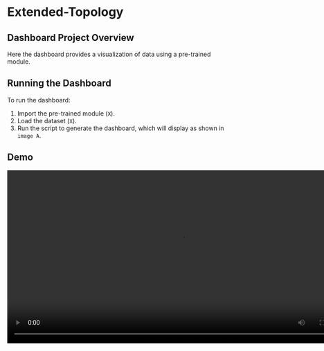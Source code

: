 # Extended-Topology

## Dashboard Project Overview
Here the dashboard provides a visualization of data using a pre-trained module.

## Running the Dashboard
To run the dashboard:
1. Import the pre-trained module (`X`).
2. Load the dataset (`X`).
3. Run the script to generate the dashboard, which will display as shown in `image A`.

## Demo
<video src="path/to/video.mp4" controls width="800"></video>
